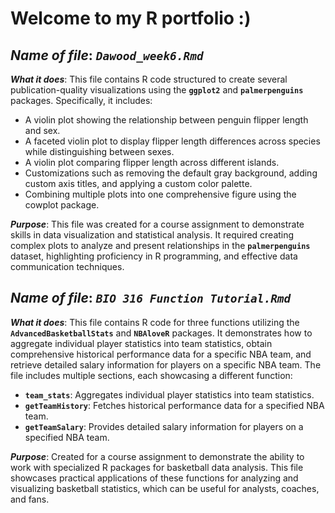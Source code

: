 # Welcome to my R portfolio :)

## _**Name of file**_: _`Dawood_week6.Rmd`_

_**What it does**_: This file contains R code structured to create several publication-quality visualizations using the **`ggplot2`** and **`palmerpenguins`** packages. Specifically, it includes:

- A violin plot showing the relationship between penguin flipper length and sex.
- A faceted violin plot to display flipper length differences across species while distinguishing between sexes.
- A violin plot comparing flipper length across different islands.
- Customizations such as removing the default gray background, adding custom axis titles, and applying a custom color palette.
- Combining multiple plots into one comprehensive figure using the cowplot package.

_**Purpose**_: This file was created for a course assignment to demonstrate skills in data visualization and statistical analysis. It required creating complex plots to analyze and present relationships in the **`palmerpenguins`** dataset, highlighting proficiency in R programming, and effective data communication techniques.

## _**Name of file**_: _`BIO 316 Function Tutorial.Rmd`_

_**What it does**_: This file contains R code for three functions utilizing the **`AdvancedBasketballStats`** and **`NBAloveR`** packages. It demonstrates how to aggregate individual player statistics into team statistics, obtain comprehensive historical performance data for a specific NBA team, and retrieve detailed salary information for players on a specific NBA team. The file includes multiple sections, each showcasing a different function:

- **`team_stats`**: Aggregates individual player statistics into team statistics.
- **`getTeamHistory`**: Fetches historical performance data for a specified NBA team.
- **`getTeamSalary`**: Provides detailed salary information for players on a specified NBA team.

_**Purpose**_: Created for a course assignment to demonstrate the ability to work with specialized R packages for basketball data analysis. This file showcases practical applications of these functions for analyzing and visualizing basketball statistics, which can be useful for analysts, coaches, and fans.
